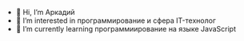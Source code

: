 - 👋 Hi, I’m  Аркадий
- 👀 I’m interested in программирование и  сфера IT-технолог
- 🌱 I’m currently learning  программиирование на языке JavaScript

<!---
ArkadiyAxenov2905/ArkadiyAxenov2905 is a ✨ special ✨ repository because its `README.md` (this file) appears on your GitHub profile.
You can click the Preview link to take a look at your changes.
--->
